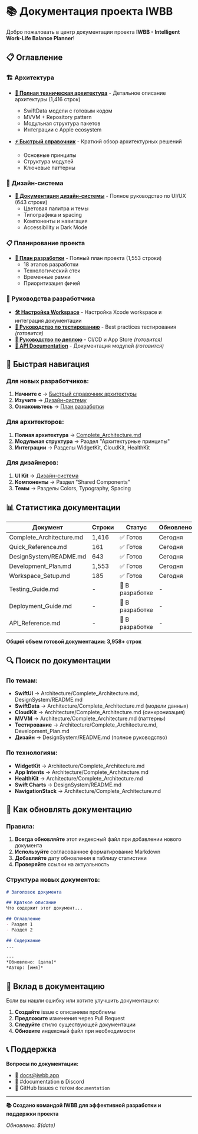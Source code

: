 # 📚 Документация проекта IWBB

Добро пожаловать в центр документации проекта **IWBB - Intelligent Work-Life Balance Planner**!

## 📋 Оглавление

### 🏗️ Архитектура
- **[📖 Полная техническая архитектура](Architecture/Complete_Architecture.md)** - Детальное описание архитектуры (1,416 строк)
  - SwiftData модели с готовым кодом
  - MVVM + Repository pattern
  - Модульная структура пакетов
  - Интеграции с Apple ecosystem

- **[⚡ Быстрый справочник](Architecture/Quick_Reference.md)** - Краткий обзор архитектурных решений
  - Основные принципы
  - Структура модулей  
  - Ключевые паттерны

### 🎨 Дизайн-система
- **[🎨 Документация дизайн-системы](DesignSystem/README.md)** - Полное руководство по UI/UX (643 строки)
  - Цветовая палитра и темы
  - Типографика и spacing
  - Компоненты и навигация
  - Accessibility и Dark Mode

### 📋 Планирование проекта
- **[🚀 План разработки](ProjectPlanning/Development_Plan.md)** - Полный план проекта (1,553 строки)
  - 18 этапов разработки
  - Технологический стек
  - Временные рамки
  - Приоритизация фичей

### 📘 Руководства разработчика
- **[🛠️ Настройка Workspace](Guides/Workspace_Setup.md)** - Настройка Xcode workspace и интеграция документации
- **[🧪 Руководство по тестированию](Guides/Testing_Guide.md)** - Best practices тестирования *(готовится)*
- **[🚀 Руководство по деплою](Guides/Deployment_Guide.md)** - CI/CD и App Store *(готовится)*
- **[🎯 API Documentation](Guides/API_Reference.md)** - Документация модулей *(готовится)*

## 🎯 Быстрая навигация

### Для новых разработчиков:
1. **Начните с** → [Быстрый справочник архитектуры](Architecture/Quick_Reference.md)
2. **Изучите** → [Дизайн-систему](DesignSystem/README.md)  
3. **Ознакомьтесь** → [План разработки](ProjectPlanning/Development_Plan.md)

### Для архитекторов:
1. **Полная архитектура** → [Complete_Architecture.md](Architecture/Complete_Architecture.md)
2. **Модульная структура** → Раздел "Архитектурные принципы"
3. **Интеграции** → Разделы WidgetKit, CloudKit, HealthKit

### Для дизайнеров:
1. **UI Kit** → [Дизайн-система](DesignSystem/README.md)
2. **Компоненты** → Раздел "Shared Components"
3. **Темы** → Разделы Colors, Typography, Spacing

## 📊 Статистика документации

| Документ | Строки | Статус | Обновлено |
|----------|--------|--------|-----------|
| Complete_Architecture.md | 1,416 | ✅ Готов | Сегодня |
| Quick_Reference.md | 161 | ✅ Готов | Сегодня |
| DesignSystem/README.md | 643 | ✅ Готов | Сегодня |
| Development_Plan.md | 1,553 | ✅ Готов | Сегодня |
| Workspace_Setup.md | 185 | ✅ Готов | Сегодня |
| Testing_Guide.md | - | 🚧 В разработке | - |
| Deployment_Guide.md | - | 🚧 В разработке | - |
| API_Reference.md | - | 🚧 В разработке | - |

**Общий объем готовой документации: 3,958+ строк**

## 🔍 Поиск по документации

### По темам:
- **SwiftUI** → Architecture/Complete_Architecture.md, DesignSystem/README.md
- **SwiftData** → Architecture/Complete_Architecture.md (модели данных)
- **CloudKit** → Architecture/Complete_Architecture.md (синхронизация)  
- **MVVM** → Architecture/Complete_Architecture.md (паттерны)
- **Тестирование** → Architecture/Complete_Architecture.md, Development_Plan.md
- **Дизайн** → DesignSystem/README.md (полное руководство)

### По технологиям:
- **WidgetKit** → Architecture/Complete_Architecture.md
- **App Intents** → Architecture/Complete_Architecture.md  
- **HealthKit** → Architecture/Complete_Architecture.md
- **Swift Charts** → DesignSystem/README.md
- **NavigationStack** → Architecture/Complete_Architecture.md

## 📝 Как обновлять документацию

### Правила:
1. **Всегда обновляйте** этот индексный файл при добавлении нового документа
2. **Используйте** согласованное форматирование Markdown
3. **Добавляйте** дату обновления в таблицу статистики  
4. **Проверяйте** ссылки на актуальность

### Структура новых документов:
```markdown
# Заголовок документа

## Краткое описание
Что содержит этот документ...

## Оглавление
- Раздел 1
- Раздел 2

## Содержание
...

---
*Обновлено: [дата]*
*Автор: [имя]*
```

## 🤝 Вклад в документацию

Если вы нашли ошибку или хотите улучшить документацию:

1. **Создайте** issue с описанием проблемы
2. **Предложите** изменения через Pull Request
3. **Следуйте** стилю существующей документации
4. **Обновите** индексный файл при необходимости

## 📞 Поддержка

**Вопросы по документации:**
- 📧 docs@iwbb.app
- 💬 #documentation в Discord
- 📝 GitHub Issues с тегом `documentation`

---

**📚 Создано командой IWBB для эффективной разработки и поддержки проекта**

*Обновлено: $(date)* 
